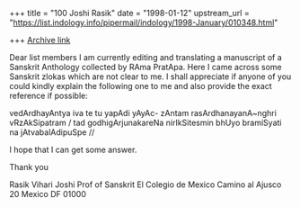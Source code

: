 +++
title = "100 Joshi Rasik"
date = "1998-01-12"
upstream_url = "https://list.indology.info/pipermail/indology/1998-January/010348.html"

+++
[Archive link](https://list.indology.info/pipermail/indology/1998-January/010348.html)

 Dear list members
I am currently editing and translating a manuscript of a
Sanskrit Anthology collected by RAma PratApa. Here I came
across some Sanskrit zlokas which are not clear to me. I shall
appreciate if anyone of you could kindly explain the following
one to me and also provide the exact reference if possible:

vedArdhayAntya iva te tu yapAdi yAyAc-
zAntam rasArdhanayanA~nghri vRzAkSipatram /
tad godhigArjunakareNa nirIkSitesmin
bhUyo bramiSyati na jAtvabalAdipuSpe //

I hope that I can get some answer.

Thank you

Rasik Vihari Joshi
Prof of Sanskrit
El Colegio de Mexico
Camino al Ajusco 20
Mexico DF 01000



